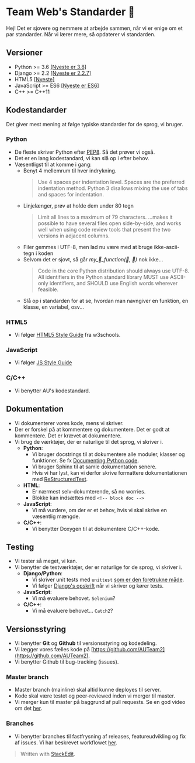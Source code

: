 
# Team Web's Standarder :rocket:

Hej! Det er sjovere og nemmere at arbejde sammen, når vi er enige om et par standarder. Når vi lærer mere, så opdaterer vi standarden.

## Versioner 
- Python >= 3.6 [[Nyeste er 3.8]](https://docs.python.org/3/)
- Django >= 2.2 [[Nyeste er 2.2.7]](https://docs.djangoproject.com/en/2.2/)
- HTML5 [[Nyeste]](https://www.w3schools.com/html/html5_intro.asp)
- JavaScript >= ES6 [[Nyeste er ES6]](https://www.w3schools.com/js/js_es6.asp)
- C++ >= C++11 

## Kodestandarder
Det giver mest mening at følge typiske standarder for de sprog, vi bruger.

### Python
- De fleste skriver Python efter [PEP8](https://www.python.org/dev/peps/pep-0008/). Så det prøver vi også.
- Det er en lang kodestandard, vi kan slå op i efter behov.
- Væsentligst til at komme i gang:
	* Benyt 4 mellemrum til hver indrykning.
		> Use 4 spaces per indentation level.
		> Spaces are the preferred indentation method.
		> Python 3 disallows mixing the use of tabs and spaces for indentation.
	* Linjelænger, prøv at holde dem under 80 tegn
		> Limit all lines to a maximum of 79 characters.
		> ...makes it possible to have several files open side-by-side, and works well when using code review tools that present the two versions in adjacent columns.
	* Filer gemmes i UTF-8, men lad nu være med at bruge ikke-ascii-tegn i koden
	* Selvom det er sjovt, så går *my_:monkey:_function(:banana:, :beer:)* nok ikke...
		> Code in the core Python distribution should always use UTF-8.
		> All identifiers in the Python standard library MUST use ASCII-only identifiers, and SHOULD use English words wherever feasible.
	* Slå op i standarden for at se, hvordan man navngiver en funktion, en klasse, en variabel, osv...

### HTML5
- Vi følger [HTML5 Style Guide](https://www.w3schools.com/html/html5_syntax.asp) fra w3schools.

### JavaScript
- Vi følger [JS Style Guide](https://www.w3schools.com/js/js_conventions.asp)

### C/C++
- Vi benytter AU's kodestandard.

## Dokumentation

- Vi dokumenterer vores kode, mens vi skriver.
- Der er forskel på at kommentere og dokumentere. Det er godt at kommentere. Det er krævet at dokumentere.
- Vi brug de værktøjer, der er naturlige til det sprog, vi skriver i.
	* **Python**:
		- Vi bruger docstrings til at dokumentere alle moduler, klasser og funktioner. Se fx [Documenting Python code](https://realpython.com/documenting-python-code/). 
		- Vi bruger Sphinx til at samle dokumentation senere.
		- Hvis vi har lyst, kan vi derfor skrive formattere dokumentationen med [ReStructuredText](https://en.wikipedia.org/wiki/ReStructuredText).
	* **HTML**:
		- Er nærmest selv-dokumterende, så no worries.
		- Blokke kan indsættes med `<!-- block doc -->` 
	* **JavaScript**:
		- Vi må vurdere, om der er et behov, hvis vi skal skrive en væsentlig mængde. 
	* **C/C++**:
		- Vi benytter Doxygen til at dokumentere C/C++-kode. 


## Testing
- Vi tester så meget, vi kan.
- Vi benytter de testværktøjer, der er naturlige for de sprog, vi skriver i.
	* **Django/Python**:
		- Vi skriver unit tests med `unittest` [som er den foretrukne måde](https://docs.djangoproject.com/en/2.2/topics/testing/).
		- Vi følger [Django's opskrift](https://docs.djangoproject.com/en/2.2/topics/testing/overview/) når vi skriver og kører tests.
	* **JavaScript**:
		- Vi må evaluere behovet. `Selenium`?
	* **C/C++**: 
		- Vi må evaluere behovet... `Catch2`?

## Versionsstyring
- Vi benytter **Git** og **Github** til versionsstyring og kodedeling.
- Vi lægger vores fælles kode på [https://github.com/AUTeam2](https://github.com/AUTeam2).
- Vi benytter Github til bug-tracking (issues).

### Master branch
- Master branch (mainline) skal altid kunne deployes til server.
- Kode skal være testet og peer-reviewed inden vi merger til master.
- Vi merger kun til master på baggrund af pull requests. Se en god video om det [her](https://www.youtube.com/watch?v=oFYyTZwMyAg).

### Branches
- Vi benytter branches til fastfrysning af releases, featureudvikling og fix af issues. Vi har beskrevet workflowet [her](https://github.com/AUTeam2/standards/blob/master/branch-workflow.md).


> Written with [StackEdit](https://stackedit.io/).
<!--stackedit_data:
eyJoaXN0b3J5IjpbLTIwNDYzNDg4ODYsLTIwNTE2NDE4ODUsNT
g2NjI4MTk1XX0=
-->